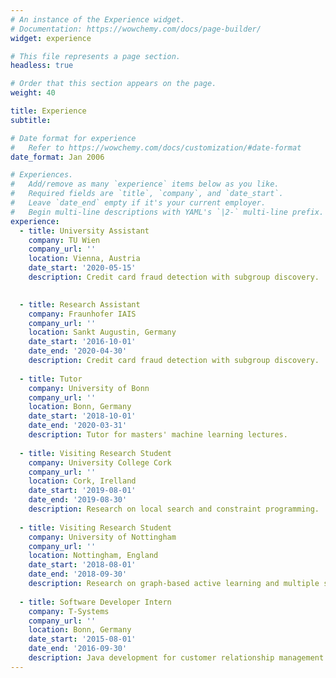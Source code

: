 ```yaml
---
# An instance of the Experience widget.
# Documentation: https://wowchemy.com/docs/page-builder/
widget: experience

# This file represents a page section.
headless: true

# Order that this section appears on the page.
weight: 40

title: Experience
subtitle:

# Date format for experience
#   Refer to https://wowchemy.com/docs/customization/#date-format
date_format: Jan 2006

# Experiences.
#   Add/remove as many `experience` items below as you like.
#   Required fields are `title`, `company`, and `date_start`.
#   Leave `date_end` empty if it's your current employer.
#   Begin multi-line descriptions with YAML's `|2-` multi-line prefix.
experience:
  - title: University Assistant
    company: TU Wien
    company_url: ''
    location: Vienna, Austria
    date_start: '2020-05-15'
    description: Credit card fraud detection with subgroup discovery.
   

  - title: Research Assistant
    company: Fraunhofer IAIS
    company_url: ''
    location: Sankt Augustin, Germany
    date_start: '2016-10-01'
    date_end: '2020-04-30'
    description: Credit card fraud detection with subgroup discovery.
    
  - title: Tutor
    company: University of Bonn
    company_url: ''
    location: Bonn, Germany
    date_start: '2018-10-01'
    date_end: '2020-03-31'
    description: Tutor for masters' machine learning lectures.
    
  - title: Visiting Research Student
    company: University College Cork
    company_url: ''
    location: Cork, Irelland
    date_start: '2019-08-01'
    date_end: '2019-08-30'
    description: Research on local search and constraint programming.
    
  - title: Visiting Research Student
    company: University of Nottingham
    company_url: ''
    location: Nottingham, England
    date_start: '2018-08-01'
    date_end: '2018-09-30'
    description: Research on graph-based active learning and multiple systems estimation.
        
  - title: Software Developer Intern
    company: T-Systems
    company_url: ''
    location: Bonn, Germany
    date_start: '2015-08-01'
    date_end: '2016-09-30'
    description: Java development for customer relationship management software.
---
```


